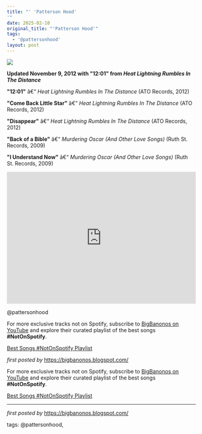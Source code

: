 ```yaml
---
title: "' 'Patterson Hood'
'"
date: 2025-02-10
original_title: "'Patterson Hood'"
tags:
  - '@pattersonhood'
layout: post
---
```

<!-- Patterson Hood -->
<img src="https://i.scdn.co/image/ab6761610000e5eb684ada30ee257359807cb5c1" /> <p><strong>Updated November 9, 2012 with "12:01" from <em>Heat Lightning Rumbles In The Distance</em></strong></p> <p><strong>"12:01"</strong> â€“ <em>Heat Lightning Rumbles In The Distance</em> (ATO Records, 2012)</p>
<p><strong>"Come Back Little Star"</strong> â€“ <em>Heat Lightning Rumbles In The Distance</em> (ATO Records, 2012)</p>
<p><strong>"Disappear"</strong> â€“ <em>Heat Lightning Rumbles In The Distance</em> (ATO Records, 2012)</p>
<p><strong>"Back of a Bible"</strong> â€“ <em>Murdering Oscar (And Other Love Songs)</em> (Ruth St. Records, 2009)</p>
<p><strong>"I Understand Now"</strong> â€“ <em>Murdering Oscar (And Other Love Songs)</em> (Ruth St. Records, 2009)</p> <iframe src="https://open.spotify.com/embed/playlist/5j7OJgExH9Wbgcb0vkInHV?utm_source=generator" width="100%" height="352" frameBorder="0" allowfullscreen="" allow="autoplay; clipboard-write; encrypted-media; fullscreen; picture-in-picture" loading="lazy"></iframe> <p>@pattersonhood</p> <!-- Footer -->
<p>For more exclusive tracks not on Spotify, subscribe to <a href="https://www.youtube.com/@BigBanonos" target="_blank">BigBanonos on YouTube</a> and explore their curated playlist of the best songs <strong>#NotOnSpotify</strong>.</p> <p><a href="https://www.youtube.com/playlist?list=PLtuNtuTatqI0kFahUCbtbfenC_ET5O_tr" target="_blank">Best Songs #NotOnSpotify Playlist</a></p> <p><em>first posted by</em> <a href="https://bigbanonos.blogspot.com/" rel="noopener" target="_new">https://bigbanonos.blogspot.com/</a></p>

<!--Subscribe and Playlist Links-->
<div>
    <p>For more exclusive tracks not on Spotify, subscribe to <a href="https://www.youtube.com/@BigBanonos" target="_blank">BigBanonos on YouTube</a> and explore their curated playlist of the best songs <strong>#NotOnSpotify</strong>.</p>
    <p><a href="https://www.youtube.com/playlist?list=PLtuNtuTatqI0kFahUCbtbfenC_ET5O_tr" target="_blank">Best Songs #NotOnSpotify Playlist<br /></a></p></div>

<hr />

<p><em>first posted by</em> <a href="https://bigbanonos.blogspot.com/" rel="noopener" target="_new">https://bigbanonos.blogspot.com/</a></p>

<p>tags: @pattersonhood,</p>
